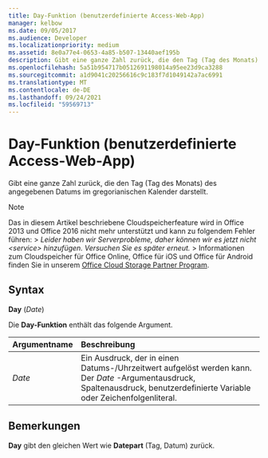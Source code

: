```yaml
---
title: Day-Funktion (benutzerdefinierte Access-Web-App)
manager: kelbow
ms.date: 09/05/2017
ms.audience: Developer
ms.localizationpriority: medium
ms.assetid: 8e0a77e4-0653-4a85-b507-13440aef195b
description: Gibt eine ganze Zahl zurück, die den Tag (Tag des Monats) des angegebenen Datums im gregorianischen Kalender darstellt.
ms.openlocfilehash: 5a51b954717b0512691198014a95ee23d9ca3288
ms.sourcegitcommit: a1d9041c20256616c9c183f7d1049142a7ac6991
ms.translationtype: MT
ms.contentlocale: de-DE
ms.lasthandoff: 09/24/2021
ms.locfileid: "59569713"
---
```

# <a name="day-function-access-custom-web-app"></a>Day-Funktion (benutzerdefinierte Access-Web-App)

Gibt eine ganze Zahl zurück, die den Tag (Tag des Monats) des angegebenen Datums im gregorianischen Kalender darstellt.
  
> [!NOTE]
> Das in diesem Artikel beschriebene Cloudspeicherfeature wird in Office 2013 und Office 2016 nicht mehr unterstützt und kann zu folgendem Fehler führen: > *Leider haben wir Serverprobleme, daher können wir es jetzt nicht \<service\> hinzufügen. Versuchen Sie es später erneut.* > Informationen zum Cloudspeicher für Office Online, Office für iOS und Office für Android finden Sie in unserem [Office Cloud Storage Partner Program](https://dev.office.com/programs/officecloudstorage). 
  
## <a name="syntax"></a>Syntax

**Day** (*Date*) 
  
Die **Day-Funktion** enthält das folgende Argument. 
  
|**Argumentname**|**Beschreibung**|
|:-----|:-----|
| *Date*  <br/> |Ein Ausdruck, der in einen Datums-/Uhrzeitwert aufgelöst werden kann. Der  *Date*  -Argumentausdruck, Spaltenausdruck, benutzerdefinierte Variable oder Zeichenfolgenliteral.  <br/> |
   
## <a name="remarks"></a>Bemerkungen

**Day** gibt den gleichen Wert wie **Datepart** (Tag, Datum) zurück. 
  

